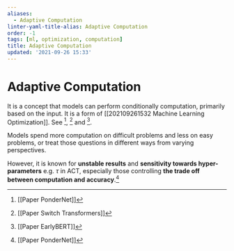 ```yaml
---
aliases:
  - Adaptive Computation
linter-yaml-title-alias: Adaptive Computation
order: -1
tags: [ml, optimization, computation]
title: Adaptive Computation
updated: '2021-09-26 15:33'
---
```


# Adaptive Computation

It is a concept that models can perform conditionally computation, primarily based on the input. It is a form of [[202109261532 Machine Learning Optimization]]. See [^1], [^2] and [^3].

Models spend more computation on difficult problems and less on easy problems, or treat those questions in different ways from varying perspectives.

However, it is known for **unstable results** and **sensitivity towards hyper-parameters** e.g. $\tau$ in ACT, especially those controlling **the trade off between computation and accuracy**.[^1]

[^2]: [[Paper Switch Transformers]]
[^3]: [[Paper EarlyBERT]]
[^1]: [[Paper PonderNet]]